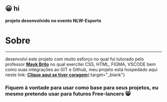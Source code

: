 ## :grinning: hi

**projeto desenvolvido no evento NLW-Esports**

# Sobre
---
desenvolvi este projeto com muito esforço no qual fui tutorado pelo professor [**Mayk Brito**](https://github.com/maykbrito)
no qual exercitei CSS, HTML, FIGMA, VSCODE bem como suas integrações ao GIT e Github, meu projeto está hospedado aqui neste link: [**Clique aqui se tiver coragem**](https://vitorsmx.github.io/NLWproject/){:target="\_blank"}

### Fiquem à vontade para usar como base para seus projetos, eu mesmo pretendo usar para futuros Free-lancers :smile_cat:
